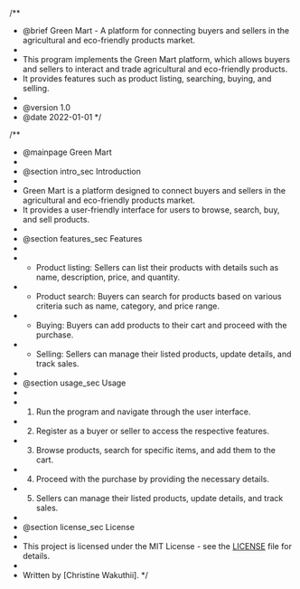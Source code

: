 
/**
 
 * @brief Green Mart - A platform for connecting buyers and sellers in the agricultural and eco-friendly products market.
 *
 * This program implements the Green Mart platform, which allows buyers and sellers to interact and trade agricultural and eco-friendly products.
 * It provides features such as product listing, searching, buying, and selling.
 *
 * @version 1.0
 * @date 2022-01-01
 */

/**
 * @mainpage Green Mart
 *
 * @section intro_sec Introduction
 *
 * Green Mart is a platform designed to connect buyers and sellers in the agricultural and eco-friendly products market.
 * It provides a user-friendly interface for users to browse, search, buy, and sell products.
 *
 * @section features_sec Features
 *
 * - Product listing: Sellers can list their products with details such as name, description, price, and quantity.
 * - Product search: Buyers can search for products based on various criteria such as name, category, and price range.
 * - Buying: Buyers can add products to their cart and proceed with the purchase.
 * - Selling: Sellers can manage their listed products, update details, and track sales.
 *
 * @section usage_sec Usage
 *
 * 1. Run the program and navigate through the user interface.
 * 2. Register as a buyer or seller to access the respective features.
 * 3. Browse products, search for specific items, and add them to the cart.
 * 4. Proceed with the purchase by providing the necessary details.
 * 5. Sellers can manage their listed products, update details, and track sales.
 *
 * @section license_sec License
 *
 * This project is licensed under the MIT License - see the [LICENSE](LICENSE) file for details.
 *
 * Written by [Christine Wakuthii].
 */
